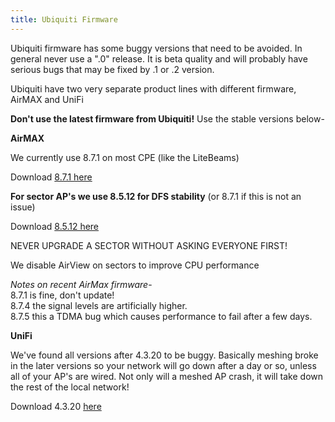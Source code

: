 ```yaml
---
title: Ubiquiti Firmware
---
```


Ubiquiti firmware has some buggy versions that need to be avoided. In general never use a ".0" release. It is beta quality and will probably have serious bugs that may be fixed by .1 or .2 version.

Ubiquiti have two very separate product lines with different firmware, AirMAX and UniFi

**Don't use the latest firmware from Ubiquiti!** Use the stable versions below-

**AirMAX**

We currently use 8.7.1 on most CPE (like the LiteBeams)

Download [8.7.1 here](https://dl.ui.com/firmwares/XC-fw/v8.7.1/WA.v8.7.1.42832.200623.1641.bin)

**For sector AP's we use 8.5.12 for DFS stability** (or 8.7.1 if this is not an issue)

Download [8.5.12 here](https://dl.ui.com/firmwares/XC-fw/v8.5.12/WA.v8.5.12.40181.190213.1104.bin)

NEVER UPGRADE A SECTOR WITHOUT ASKING EVERYONE FIRST!

We disable AirView on sectors to improve CPU performance

*Notes on recent AirMax firmware*-  
8.7.1 is fine, don't update!  
8.7.4 the signal levels are artificially higher.  
8.7.5 this a TDMA bug which causes performance to fail after a few days.  


**UniFi**

We've found all versions after 4.3.20 to be buggy. Basically meshing broke in the later versions so your network will go down after a day or so, unless all of your AP's are wired. Not only will a meshed AP crash, it will take down the rest of the local network!

Download 4.3.20 [here](https://dl.ui.com/unifi/firmware/U7PG2/4.3.20.11298/BZ.qca956x.v4.3.20.11298.200704.1347.bin)
